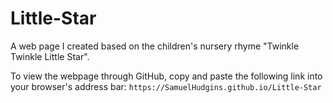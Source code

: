# Little-Star
A web page I created based on the children's nursery rhyme "Twinkle Twinkle Little Star".

To view the webpage through GitHub, copy and paste the following link into your browser's address bar:
`https://SamuelHudgins.github.io/Little-Star`
